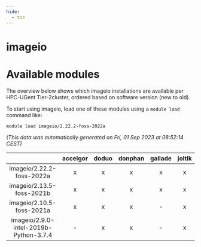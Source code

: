 ```yaml
---
hide:
  - toc
---
```


imageio
=======

# Available modules


The overview below shows which imageio installations are available per HPC-UGent Tier-2cluster, ordered based on software version (new to old).

To start using imageio, load one of these modules using a `module load` command like:

```shell
module load imageio/2.22.2-foss-2022a
```

*(This data was automatically generated on Fri, 01 Sep 2023 at 08:52:14 CEST)*  

| |accelgor|doduo|donphan|gallade|joltik|skitty|swalot|victini|
| :---: | :---: | :---: | :---: | :---: | :---: | :---: | :---: | :---: |
|imageio/2.22.2-foss-2022a|x|x|x|x|x|x|x|x|
|imageio/2.13.5-foss-2021b|x|x|x|x|x|x|x|x|
|imageio/2.10.5-foss-2021a|x|x|x|-|x|x|x|x|
|imageio/2.9.0-intel-2019b-Python-3.7.4|-|x|x|-|x|x|-|x|
